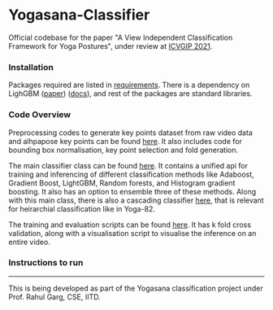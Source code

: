 # Yogasana-Classifier

Official codebase for the paper "A View Independent Classification Framework for Yoga Postures", under review at [ICVGIP 2021](https://iitj.ac.in/icvgip2021/).

### Installation

Packages required are listed in [requirements](./requirements.txt). There is a dependency on LighGBM ([paper](https://ui.adsabs.harvard.edu/abs/2021arXiv210900724Y/abstract)) ([docs](https://lightgbm.readthedocs.io/en/latest/)), and rest of the packages are standard libraries.

### Code Overview

Preprocessing codes to generate key points dataset from raw video data and alhpapose key points can be found [here](./preprocess). It also includes code for bounding box normalisation, key point selection and fold generation. 

The main classifier class can be found [here](./classifier/model.py). It contains a unified api for training and inferencing of different classification methods like Adaboost, Gradient Boost, LightGBM, Random forests, and Histogram gradient boosting. It also has an option to ensemble three of these methods. Along with this main class, there is also a cascading classifier [here](./classifier/cascading_classifier.py), that is relevant for heirarchial classification like in Yoga-82.

The training and evaluation scripts can be found [here](./api). It has k fold cross validation, along with a visualisation script to visualise the inference on an entire video. 

### Instructions to run



---


This is being developed as part of the Yogasana classification project under Prof. Rahul Garg, CSE, IITD.
